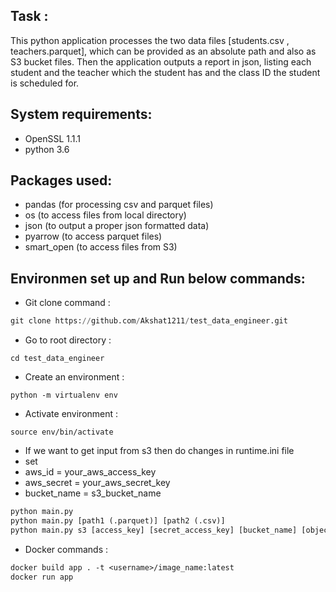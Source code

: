 ## Task :
This python application processes the two data files [students.csv , teachers.parquet], which can be provided as an absolute path and also as S3 bucket files.
Then the application outputs a report in json, listing each student and the teacher which the student has and the class ID the student is scheduled for.

## System requirements:
- OpenSSL 1.1.1
- python 3.6

## Packages used:
- pandas (for processing csv and parquet files)
- os (to access files from local directory)
- json (to output a proper json formatted data)
- pyarrow (to access parquet files)
- smart_open (to access files from S3)

## Environmen set up and Run below commands:
- Git clone command :
```python
git clone https://github.com/Akshat1211/test_data_engineer.git
```
- Go to root directory :
```
cd test_data_engineer
```

- Create an environment :
```
python -m virtualenv env
```

- Activate environment :
```
source env/bin/activate
```

- If we want to get input from s3 then do changes in runtime.ini file
- set
- aws_id = your_aws_access_key
- aws_secret = your_aws_secret_key
- bucket_name = s3_bucket_name


```python
python main.py
python main.py [path1 (.parquet)] [path2 (.csv)]
python main.py s3 [access_key] [secret_access_key] [bucket_name] [object_key_1 (.parquet)] [object_key_2 (.csv)]
```

- Docker commands :
```dockerfile
docker build app . -t <username>/image_name:latest
docker run app
```